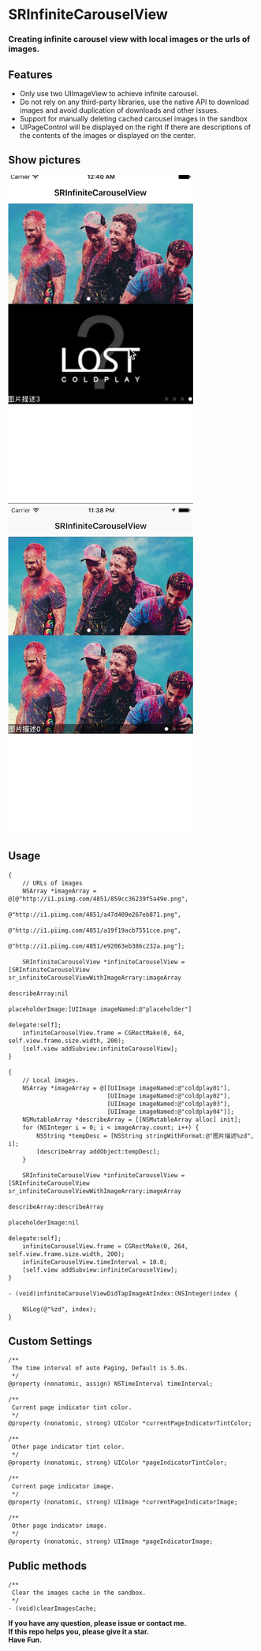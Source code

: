 # SRInfiniteCarouselView

### Creating infinite carousel view with local images or the urls of images.

## Features

* Only use two UIImageView to achieve infinite carousel.
* Do not rely on any third-party libraries, use the native API to download images and avoid duplication of downloads and other issues.
* Support for manually deleting cached carousel images in the sandbox
* UIPageControl will be displayed on the right If there are descriptions of the contents of the images or displayed on the center.

## Show pictures

![image](./show.gif)
![image](./show.png)

## Usage

````objc
{
    // URLs of images
    NSArray *imageArray = @[@"http://i1.piimg.com/4851/859cc36239f5a49e.png",
                            @"http://i1.piimg.com/4851/a47d409e267eb871.png",
                            @"http://i1.piimg.com/4851/a19f19acb7551cce.png",
                            @"http://i1.piimg.com/4851/e92063eb386c232a.png"];
    
    SRInfiniteCarouselView *infiniteCarouselView = [SRInfiniteCarouselView sr_infiniteCarouselViewWithImageArrary:imageArray
                                                                                                    describeArray:nil
                                                                                                 placeholderImage:[UIImage imageNamed:@"placeholder"]
                                                                                                         delegate:self];
    infiniteCarouselView.frame = CGRectMake(0, 64, self.view.frame.size.width, 200);
    [self.view addSubview:infiniteCarouselView];
}

{
    // Local images.
    NSArray *imageArray = @[[UIImage imageNamed:@"coldplay01"],
                            [UIImage imageNamed:@"coldplay02"],
                            [UIImage imageNamed:@"coldplay03"],
                            [UIImage imageNamed:@"coldplay04"]];
    NSMutableArray *describeArray = [[NSMutableArray alloc] init];
    for (NSInteger i = 0; i < imageArray.count; i++) {
        NSString *tempDesc = [NSString stringWithFormat:@"图片描述%zd", i];
        [describeArray addObject:tempDesc];
    }
    
    SRInfiniteCarouselView *infiniteCarouselView = [SRInfiniteCarouselView sr_infiniteCarouselViewWithImageArrary:imageArray
                                                                                                    describeArray:describeArray
                                                                                                 placeholderImage:nil
                                                                                                         delegate:self];
    infiniteCarouselView.frame = CGRectMake(0, 264, self.view.frame.size.width, 200);
    infiniteCarouselView.timeInterval = 10.0;
    [self.view addSubview:infiniteCarouselView];
}

- (void)infiniteCarouselViewDidTapImageAtIndex:(NSInteger)index {
    
    NSLog(@"%zd", index);
}
````

## Custom Settings

````objc
/**
 The time interval of auto Paging, Default is 5.0s.
 */
@property (nonatomic, assign) NSTimeInterval timeInterval;

/**
 Current page indicator tint color.
 */
@property (nonatomic, strong) UIColor *currentPageIndicatorTintColor;

/**
 Other page indicator tint color.
 */
@property (nonatomic, strong) UIColor *pageIndicatorTintColor;

/**
 Current page indicator image.
 */
@property (nonatomic, strong) UIImage *currentPageIndicatorImage;

/**
 Other page indicator image.
 */
@property (nonatomic, strong) UIImage *pageIndicatorImage;
````

## Public methods

````objc
/**
 Clear the images cache in the sandbox.
 */
- (void)clearImagesCache;
````

**If you have any question, please issue or contact me.**   
**If this repo helps you, please give it a star.**  
**Have Fun.**
